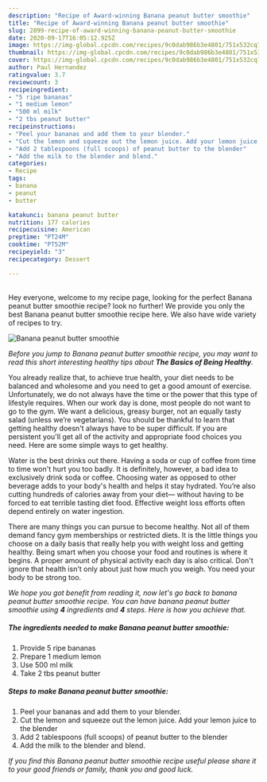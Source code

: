 ```yaml
---
description: "Recipe of Award-winning Banana peanut butter smoothie"
title: "Recipe of Award-winning Banana peanut butter smoothie"
slug: 2899-recipe-of-award-winning-banana-peanut-butter-smoothie
date: 2020-09-17T16:05:12.925Z
image: https://img-global.cpcdn.com/recipes/9c0dab986b3e4801/751x532cq70/banana-peanut-butter-smoothie-recipe-main-photo.jpg
thumbnail: https://img-global.cpcdn.com/recipes/9c0dab986b3e4801/751x532cq70/banana-peanut-butter-smoothie-recipe-main-photo.jpg
cover: https://img-global.cpcdn.com/recipes/9c0dab986b3e4801/751x532cq70/banana-peanut-butter-smoothie-recipe-main-photo.jpg
author: Paul Hernandez
ratingvalue: 3.7
reviewcount: 3
recipeingredient:
- "5 ripe bananas"
- "1 medium lemon"
- "500 ml milk"
- "2 tbs peanut butter"
recipeinstructions:
- "Peel your bananas and add them to your blender."
- "Cut the lemon and squeeze out the lemon juice. Add your lemon juice to the blender"
- "Add 2 tablespoons (full scoops) of peanut butter to the blender"
- "Add the milk to the blender and blend."
categories:
- Recipe
tags:
- banana
- peanut
- butter

katakunci: banana peanut butter 
nutrition: 177 calories
recipecuisine: American
preptime: "PT24M"
cooktime: "PT52M"
recipeyield: "3"
recipecategory: Dessert

---
```

<br>
Hey everyone, welcome to my recipe page, looking for the perfect Banana peanut butter smoothie recipe? look no further! We provide you only the best Banana peanut butter smoothie recipe here. We also have wide variety of recipes to try.
<br>


![Banana peanut butter smoothie](https://img-global.cpcdn.com/recipes/9c0dab986b3e4801/751x532cq70/banana-peanut-butter-smoothie-recipe-main-photo.jpg)

<i>Before you jump to Banana peanut butter smoothie recipe, you may want to read this short interesting healthy tips about <strong>The Basics of Being Healthy</strong>.</i>

You already realize that, to achieve true health, your diet needs to be balanced and wholesome and you need to get a good amount of exercise. Unfortunately, we do not always have the time or the power that this type of lifestyle requires. When our work day is done, most people do not want to go to the gym. We want a delicious, greasy burger, not an equally tasty salad (unless we’re vegetarians). You should be thankful to learn that getting healthy doesn't always have to be super difficult. If you are persistent you'll get all of the activity and appropriate food choices you need. Here are some simple ways to get healthy.

Water is the best drinks out there. Having a soda or cup of coffee from time to time won't hurt you too badly. It is definitely, however, a bad idea to exclusively drink soda or coffee. Choosing water as opposed to other beverage adds to your body's health and helps it stay hydrated. You’re also cutting hundreds of calories away from your diet— without having to be forced to eat terrible tasting diet food. Effective weight loss efforts often depend entirely on water ingestion.

There are many things you can pursue to become healthy. Not all of them demand fancy gym memberships or restricted diets. It is the little things you choose on a daily basis that really help you with weight loss and getting healthy. Being smart when you choose your food and routines is where it begins. A proper amount of physical activity each day is also critical. Don't ignore that health isn't only about just how much you weigh. You need your body to be strong too. 


<i>We hope you got benefit from reading it, now let's go back to banana peanut butter smoothie recipe. You can have banana peanut butter smoothie using <strong>4</strong> ingredients and <strong>4</strong> steps. Here is how you achieve that.
</i>

##### The ingredients needed to make Banana peanut butter smoothie:

1. Provide 5 ripe bananas
1. Prepare 1 medium lemon
1. Use 500 ml milk
1. Take 2 tbs peanut butter


##### Steps to make Banana peanut butter smoothie:

1. Peel your bananas and add them to your blender.
1. Cut the lemon and squeeze out the lemon juice. Add your lemon juice to the blender
1. Add 2 tablespoons (full scoops) of peanut butter to the blender
1. Add the milk to the blender and blend.


<i>If you find this Banana peanut butter smoothie recipe useful please share it to your good friends or family, thank you and good luck.</i>
